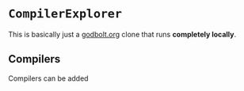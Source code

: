 # `CompilerExplorer`

This is basically just a [godbolt.org](https://www.godbolt.org/) clone that runs **completely locally**. 

## Compilers

Compilers can be added 
